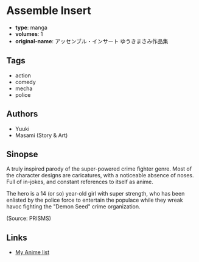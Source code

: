 # Assemble Insert

-   **type**: manga
-   **volumes**: 1
-   **original-name**: アッセンブル・インサート ゆうきまさみ作品集

## Tags

-   action
-   comedy
-   mecha
-   police

## Authors

-   Yuuki
-   Masami (Story & Art)

## Sinopse

A truly inspired parody of the super-powered crime fighter genre. Most of the character designs are caricatures, with a noticeable absence of noses. Full of in-jokes, and constant references to itself as anime.

The hero is a 14 (or so) year-old girl with super strength, who has been enlisted by the police force to entertain the populace while they wreak havoc fighting the "Demon Seed" crime organization.

(Source: PRISMS)

## Links

-   [My Anime list](https://myanimelist.net/manga/85255/Assemble_Insert)
